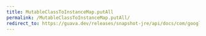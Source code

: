 ```yaml
---
title: MutableClassToInstanceMap.putAll
permalink: /MutableClassToInstanceMap.putAll/
redirect_to: https://guava.dev/releases/snapshot-jre/api/docs/com/google/common/collect/MutableClassToInstanceMap.html#putAll-java.util.Map-
---
```

